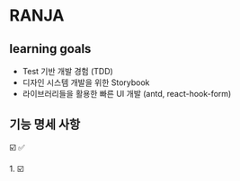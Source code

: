 # RANJA

## learning goals

- Test 기반 개발 경험 (TDD)
- 디자인 시스템 개발을 위한 Storybook
- 라이브러리들을 활용한 빠른 UI 개발 (antd, react-hook-form)

## 기능 명세 사항

<p>☑️ ✅</p>
1. ☑️

